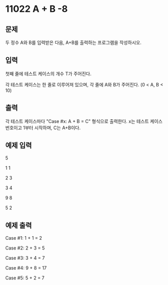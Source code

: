 # 11022 A + B -8

## 문제
두 정수 A와 B를 입력받은 다음, A+B를 출력하는 프로그램을 작성하시오.

## 입력
첫째 줄에 테스트 케이스의 개수 T가 주어진다.

각 테스트 케이스는 한 줄로 이루어져 있으며, 각 줄에 A와 B가 주어진다. (0 < A, B < 10)

## 출력
각 테스트 케이스마다 "Case #x: A + B = C" 형식으로 출력한다. x는 테스트 케이스 번호이고 1부터 시작하며, C는 A+B이다.

## 예제 입력
5

1 1

2 3

3 4

9 8

5 2

## 예제 출력
Case #1: 1 + 1 = 2

Case #2: 2 + 3 = 5

Case #3: 3 + 4 = 7

Case #4: 9 + 8 = 17

Case #5: 5 + 2 = 7